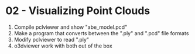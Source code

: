 # 02 - Visualizing Point Clouds

1. Compile pclviewer and show "abe_model.pcd"
2. Make a program that converts between the ".ply" and ".pcd" file formats
3. Modify pclviewer to read ".ply"
4. o3dviewer work with both out of the box
